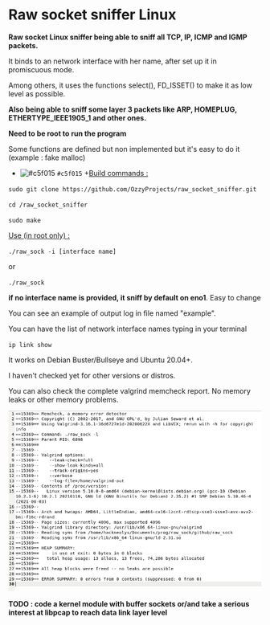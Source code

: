 # Raw socket sniffer Linux

**Raw socket Linux sniffer being able to sniff all TCP, IP, ICMP and IGMP packets.**

It binds to an network interface with her name, after set up it in promiscuous mode.

Among others, it uses the functions select(), FD_ISSET() to make it as low level as possible.

**Also being able to sniff some layer 3 packets like ARP, HOMEPLUG, ETHERTYPE_IEEE1905_1 and other ones.**

**Need to be root to run the program**

Some functions are defined but non implemented but it's easy to do it (example : fake malloc)

- ![#c5f015](https://via.placeholder.com/15/c5f015/000000?text=+) `#c5f015`
+<ins>Build commands :</ins>

`sudo git clone https://github.com/OzzyProjects/raw_socket_sniffer.git`

`cd /raw_socket_sniffer`

`sudo make`

<ins>Use (in root only) :</ins>

`./raw_sock -i [interface name]`

or

`./raw_sock`



**if no interface name is provided, it sniff by default on eno1**. Easy to change

You can see an example of output log in file named "example".

You can have the list of network interface names typing in your terminal

`ip link show`

It works on Debian Buster/Bullseye and Ubuntu 20.04+.

I haven't checked yet for other versions or distros.

You can also check the complete valgrind memcheck report. No memory leaks or other memory problems.

![](valgrind/valgrind.png)


**TODO : code a kernel module with buffer sockets or/and take a serious interest at libpcap to reach data link layer level**
